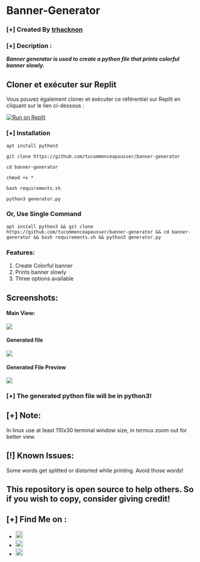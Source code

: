 # Banner-Generator

### [+] Created By <a href="https://github.com/tucommenceapousser">trhacknon</a>

### [+] Decription :
***Banner generator is used to create a python file that prints colorful banner slowly.***

## Cloner et exécuter sur Replit

Vous pouvez également cloner et exécuter ce référentiel sur Replit en cliquant sur le lien ci-dessous :

[![Run on Replit](https://github.com/tucommenceapousser/banner-generator)](https://github.com/tucommenceapousser/banner-generator)


### [+] Installation

```apt install python3```

```git clone https://github.com/tucommenceapousser/banner-generator```

```cd banner-generator```

```chmod +x *```

```bash requirements.sh```

```python3 generator.py```


### Or, Use Single Command
```
apt install python3 && git clone https://github.com/tucommenceapousser/banner-generator && cd banner-generator && bash requirements.sh && python3 generator.py
```

### Features:
1. Create Colorful banner
2. Prints banner slowly
3. Three options available

## Screenshots:

#### Main View:

<img src="https://github.com/KasRoudra/banner-generator/raw/main/main.jpeg">

#### Generated file

<img src="https://github.com/KasRoudra/banner-generator/raw/main/generated-file.jpeg">

#### Generated File Preview 

<img src="https://github.com/KasRoudra/banner-generator/raw/main/preview.jpeg">

### [+] The generated python file will be in python3!

## [+] Note:

In linux use at least 110x30 terminal window size, in termux zoom out for better view.

## [!] Known Issues: 

Some words get splitted or distorted while printing. Avoid those words!

## This repository is open source to help others. So if you wish to copy, consider giving credit! 

## [+] Find Me on :
<ul>
<li><a href="https://facebook.com/KasRoudra"><img src="https://github.com/KasRoudra/kasweb/raw/main/assets/facebook.png" alt="facebook" width="20px" height="20px"></a></li>
<li><a href="https://m.me/KasRoudra"><img src="https://github.com/KasRoudra/kasweb/raw/main/assets/messenger.png" alt="messenger" width="20px" height="20px"></a></li>
<li><a href="mailto:kasroudrard@gmail.com"><img src="https://github.com/KasRoudra/kasweb/raw/main/assets/gmail.png" alt="email" width="20px" height="20px"></a></li>
</ul>
